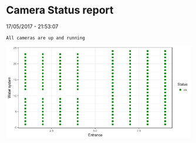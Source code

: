 Camera Status report
================
17/05/2017 - 21:53:07

    All cameras are up and running

![](camreport_files/figure-markdown_github/unnamed-chunk-2-1.png)
